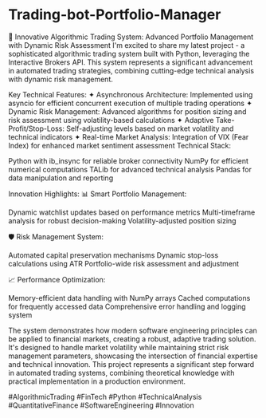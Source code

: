 # Trading-bot-Portfolio-Manager

🚀 Innovative Algorithmic Trading System: Advanced Portfolio Management with Dynamic Risk Assessment
I'm excited to share my latest project - a sophisticated algorithmic trading system built with Python, leveraging the Interactive Brokers API. 
This system represents a significant advancement in automated trading strategies, combining cutting-edge technical analysis with dynamic risk management.

Key Technical Features:
✦ Asynchronous Architecture: Implemented using asyncio for efficient concurrent execution of multiple trading operations
✦ Dynamic Risk Management: Advanced algorithms for position sizing and risk assessment using volatility-based calculations
✦ Adaptive Take-Profit/Stop-Loss: Self-adjusting levels based on market volatility and technical indicators
✦ Real-time Market Analysis: Integration of VIX (Fear Index) for enhanced market sentiment assessment
Technical Stack:

Python with ib_insync for reliable broker connectivity
NumPy for efficient numerical computations
TALib for advanced technical analysis
Pandas for data manipulation and reporting

Innovation Highlights:
📊 Smart Portfolio Management:

Dynamic watchlist updates based on performance metrics
Multi-timeframe analysis for robust decision-making
Volatility-adjusted position sizing

🛡️ Risk Management System:

Automated capital preservation mechanisms
Dynamic stop-loss calculations using ATR
Portfolio-wide risk assessment and adjustment

📈 Performance Optimization:

Memory-efficient data handling with NumPy arrays
Cached computations for frequently accessed data
Comprehensive error handling and logging system

The system demonstrates how modern software engineering principles can be applied to financial markets, creating a robust, adaptive trading solution. 
It's designed to handle market volatility while maintaining strict risk management parameters, showcasing the intersection of financial expertise and technical innovation.
This project represents a significant step forward in automated trading systems, combining theoretical knowledge with practical implementation in a production environment.

#AlgorithmicTrading #FinTech #Python #TechnicalAnalysis #QuantitativeFinance #SoftwareEngineering #Innovation
